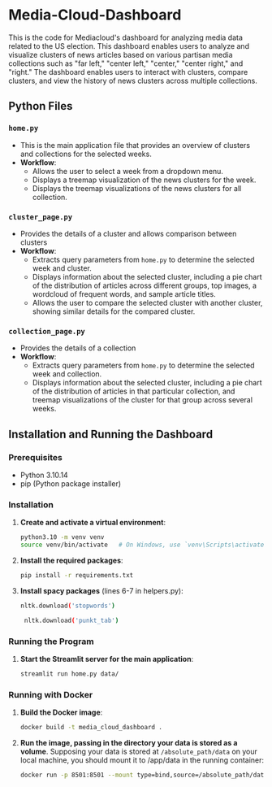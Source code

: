 # Media-Cloud-Dashboard

This is the code for Mediacloud's dashboard for analyzing media data related to the US election. This dashboard enables users to analyze and visualize clusters of news articles based on various partisan media collections such as "far left," "center left," "center," "center right," and "right." The dashboard enables users to interact with clusters, compare clusters, and view the history of news clusters across multiple collections.

## Python Files

### `home.py`

- This is the main application file that provides an overview of clusters and collections for the selected weeks.
- **Workflow**:
  - Allows the user to select a week from a dropdown menu.
  - Displays a treemap visualization of the news clusters for the week.
  - Displays the treemap visualizations of the news clusters for all collection.

### `cluster_page.py`

- Provides the details of a cluster and allows comparison between clusters
- **Workflow**:
  - Extracts query parameters from `home.py` to determine the selected week and cluster.
  - Displays information about the selected cluster, including a pie chart of the distribution of articles across different groups, top images, a wordcloud of frequent words, and sample article titles.
  - Allows the user to compare the selected cluster with another cluster, showing similar details for the compared cluster.

### `collection_page.py`

- Provides the details of a collection
- **Workflow**:
  - Extracts query parameters from `home.py` to determine the selected week and collection.
  - Displays information about the selected cluster, including a pie chart of the distribution of articles in that particular collection, and treemap visualizations of the cluster for that group across several weeks.

## Installation and Running the Dashboard

### Prerequisites

- Python 3.10.14
- pip (Python package installer)

### Installation

1. **Create and activate a virtual environment**:
    ```bash
    python3.10 -m venv venv
    source venv/bin/activate   # On Windows, use `venv\Scripts\activate`
    ```

2. **Install the required packages**:
    ```bash
    pip install -r requirements.txt
    ```

3. **Install spacy packages** (lines 6-7 in helpers.py): 
    ```bash
    nltk.download('stopwords')
    ```
   ```bash
    nltk.download('punkt_tab')
    ```

### Running the Program

1. **Start the Streamlit server for the main application**:
    ```bash
    streamlit run home.py data/
    ```

### Running with Docker

1. **Build the Docker image**: 
    ```bash
    docker build -t media_cloud_dashboard .
    ```

2. **Run the image, passing in the directory your data is stored as a volume**. Supposing your data is stored at `/absolute_path/data` on your local machine, you should mount it to /app/data in the running container: 
    ```bash
    docker run -p 8501:8501 --mount type=bind,source=/absolute_path/data,target=/app/data media_cloud_dashboard data/
    ```